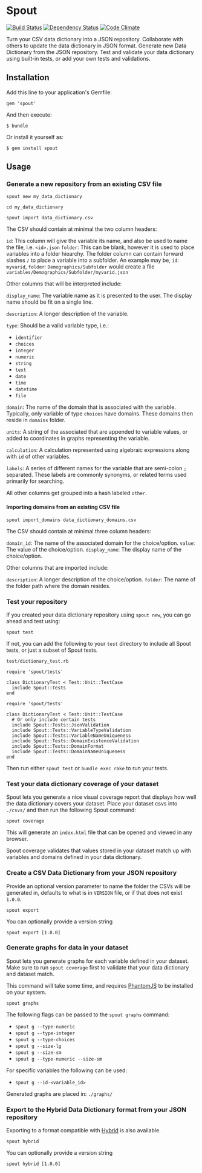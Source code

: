 # Spout

[![Build Status](https://travis-ci.org/sleepepi/spout.svg?branch=master)](https://travis-ci.org/sleepepi/spout)
[![Dependency Status](https://gemnasium.com/sleepepi/spout.svg)](https://gemnasium.com/sleepepi/spout)
[![Code Climate](https://codeclimate.com/github/sleepepi/spout.png)](https://codeclimate.com/github/sleepepi/spout)

Turn your CSV data dictionary into a JSON repository. Collaborate with others to update the data dictionary in JSON format. Generate new Data Dictionary from the JSON repository. Test and validate your data dictionary using built-in tests, or add your own tests and validations.

## Installation

Add this line to your application's Gemfile:

    gem 'spout'

And then execute:

    $ bundle

Or install it yourself as:

    $ gem install spout

## Usage

### Generate a new repository from an existing CSV file

```
spout new my_data_dictionary

cd my_data_dictionary

spout import data_dictionary.csv
```

The CSV should contain at minimal the two column headers:

`id`: This column will give the variable its name, and also be used to name the file, i.e. `<id>.json`
`folder`: This can be blank, however it is used to place variables into a folder hiearchy. The folder column can contain forward slashes `/` to place a variable into a subfolder. An example may be, `id`: `myvarid`, `folder`: `Demographics/Subfolder` would create a file `variables/Demographics/Subfolder/myvarid.json`

Other columns that will be interpreted include:

`display_name`: The variable name as it is presented to the user. The display name should be fit on a single line.

`description`: A longer description of the variable.

`type`: Should be a valid variable type, i.e.:
  - `identifier`
  - `choices`
  - `integer`
  - `numeric`
  - `string`
  - `text`
  - `date`
  - `time`
  - `datetime`
  - `file`

`domain`: The name of the domain that is associated with the variable. Typically, only variable of type `choices` have domains.  These domains then reside in `domains` folder.

`units`: A string of the associated that are appended to variable values, or added to coordinates in graphs representing the variable.

`calculation`: A calculation represented using algebraic expressions along with `id` of other variables.

`labels`: A series of different names for the variable that are semi-colon `;` separated. These labels are commonly synonyms, or related terms used primarily for searching.

All other columns get grouped into a hash labeled `other`.

#### Importing domains from an existing CSV file

```
spout import_domains data_dictionary_domains.csv
```

The CSV should contain at minimal three column headers:

`domain_id`: The name of the associated domain for the choice/option.
`value`: The value of the choice/option.
`display_name`: The display name of the choice/option.

Other columns that are imported include:

`description`: A longer description of the choice/option.
`folder`: The name of the folder path where the domain resides.


### Test your repository

If you created your data dictionary repository using `spout new`, you can go ahead and test using:

```
spout test
```

If not, you can add the following to your `test` directory to include all Spout tests, or just a subset of Spout tests.

`test/dictionary_test.rb`

```
require 'spout/tests'

class DictionaryTest < Test::Unit::TestCase
  include Spout::Tests
end
```

```
require 'spout/tests'

class DictionaryTest < Test::Unit::TestCase
  # Or only include certain tests
  include Spout::Tests::JsonValidation
  include Spout::Tests::VariableTypeValidation
  include Spout::Tests::VariableNameUniqueness
  include Spout::Tests::DomainExistenceValidation
  include Spout::Tests::DomainFormat
  include Spout::Tests::DomainNameUniqueness
end
```

Then run either `spout test` or `bundle exec rake` to run your tests.


### Test your data dictionary coverage of your dataset

Spout lets you generate a nice visual coverage report that displays how well the data dictionary covers your dataset. Place your dataset csvs into `./csvs/` and then run the following Spout command:

```
spout coverage
```

This will generate an `index.html` file that can be opened and viewed in any browser.

Spout coverage validates that values stored in your dataset match up with variables and domains defined in your data dictionary.

### Create a CSV Data Dictionary from your JSON repository

Provide an optional version parameter to name the folder the CSVs will be generated in, defaults to what is in `VERSION` file, or if that does not exist `1.0.0`.

```
spout export
```

You can optionally provide a version string

```
spout export [1.0.0]
```

### Generate graphs for data in your dataset

Spout lets you generate graphs for each variable defined in your dataset. Make sure to run `spout coverage` first to validate that your data dictionary and dataset match.

This command will take some time, and requires [PhantomJS](http://phantomjs.org/) to be installed on your system.

```
spout graphs
```

The following flags can be passed to the `spout graphs` command:

- `spout g --type-numeric`
- `spout g --type-integer`
- `spout g --type-choices`
- `spout g --size-lg`
- `spout g --size-sm`
- `spout g --type-numeric --size-sm`

For specific variables the following can be used:
  - `spout g --id-<variable_id>`

Generated graphs are placed in: `./graphs/`

### Export to the Hybrid Data Dictionary format from your JSON repository

Exporting to a format compatible with [Hybrid](https://github.com/sleepepi/hybrid) is also available.

```
spout hybrid
```

You can optionally provide a version string

```
spout hybrid [1.0.0]
```
